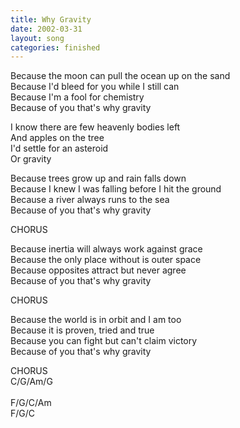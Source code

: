 ```yaml
---
title: Why Gravity
date: 2002-03-31
layout: song
categories: finished
---
```

Because the moon can pull the ocean up on the sand  
Because I'd bleed for you while I still can  
Because I'm a fool for chemistry  
Because of you that's why gravity

<div class="chorus">
  I know there are few heavenly bodies left<br/>
  And apples on the tree<br/>
  I'd settle for an asteroid<br/>
  Or gravity
</div>

Because trees grow up and rain falls down  
Because I knew I was falling before I hit the ground  
Because a river always runs to the sea  
Because of you that's why gravity

<div class="chorus">CHORUS</div>

Because inertia will always work against grace  
Because the only place without is outer space  
Because opposites attract but never agree  
Because of you that's why gravity

<div class="chorus">CHORUS</div>

Because the world is in orbit and I am too  
Because it is proven, tried and true  
Because you can fight but can't claim victory  
Because of you that's why gravity

<div class="chorus">CHORUS</div>

<div class="chords">
  C/G/Am/G<br/>
  <br/>
  F/G/C/Am<br/>
  F/G/C
</div>
